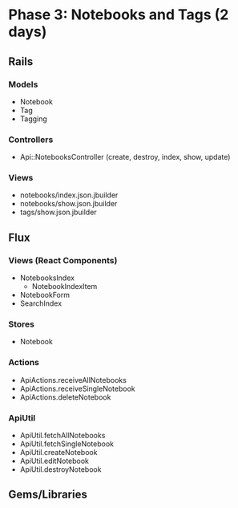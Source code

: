 # Phase 3: Notebooks and Tags (2 days)

## Rails
### Models
* Notebook
* Tag
* Tagging

### Controllers
* Api::NotebooksController (create, destroy, index, show, update)

### Views
* notebooks/index.json.jbuilder
* notebooks/show.json.jbuilder
* tags/show.json.jbuilder

## Flux
### Views (React Components)
* NotebooksIndex
  - NotebookIndexItem
* NotebookForm
* SearchIndex

### Stores
* Notebook

### Actions
* ApiActions.receiveAllNotebooks
* ApiActions.receiveSingleNotebook
* ApiActions.deleteNotebook

### ApiUtil
* ApiUtil.fetchAllNotebooks
* ApiUtil.fetchSingleNotebook
* ApiUtil.createNotebook
* ApiUtil.editNotebook
* ApiUtil.destroyNotebook

## Gems/Libraries
